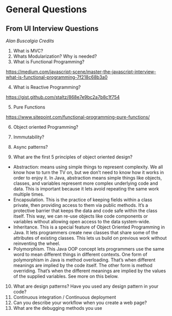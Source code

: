 # General Questions

## From UI Interview Questions

*Alan Buscalgia Credits*

1. What is MVC?
2. Whats Modularization? Why is needed?
3. What is Functional Programming?

https://medium.com/javascript-scene/master-the-javascript-interview-what-is-functional-programming-7f218c68b3a0

4. What is Reactive Programming?

https://gist.github.com/staltz/868e7e9bc2a7b8c1f754

5. Pure Functions						

https://www.sitepoint.com/functional-programming-pure-functions/

6. Object oriented Programming?



7. Inmmutability?



8.  Async patterns?



9.  What are the first 5 principles of object oriented design?

* Abstraction: means using simple things to represent complexity. We all know how to turn the TV on, but we don’t need to know how it works in order to enjoy it. In Java, abstraction means simple things like objects, classes, and variables represent more complex underlying code and data. This is important because it lets avoid repeating the same work multiple times.
* Encapsulation. This is the practice of keeping fields within a class private, then providing access to them via public methods. It’s a protective barrier that keeps the data and code safe within the class itself. This way, we can re-use objects like code components or variables without allowing open access to the data system-wide. 
* Inheritance. This is a special feature of Object Oriented Programming in Java. It lets programmers create new classes that share some of the attributes of existing classes. This lets us build on previous work without reinventing the wheel. 
* Polymorphism. This Java OOP concept lets programmers use the same word to mean different things in different contexts. One form of polymorphism in Java is method overloading. That’s when different meanings are implied by the code itself. The other form is method overriding. That’s when the different meanings are implied by the values of the supplied variables. See more on this below.

10.  What are design patterns? Have you used any design pattern in your code?
11.  Continuous integration / Continuous deployment
12.  Can you describe your workflow when you create a web page?
13.  What are the debugging methods you use


